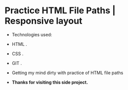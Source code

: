 # Practice HTML File Paths | Responsive layout

- Technologies used:

- HTML .
- CSS .
- GIT .

- Getting my mind dirty with practice of HTML file paths

- **Thanks for visiting this side project.**
